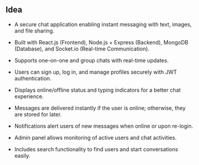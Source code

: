 ## Idea

- A secure chat application enabling instant messaging with text, images, and file sharing.

- Built with React.js (Frontend), Node.js + Express (Backend), MongoDB (Database), and Socket.io (Real-time Communication).

- Supports one-on-one and group chats with real-time updates.

- Users can sign up, log in, and manage profiles securely with JWT authentication.

- Displays online/offline status and typing indicators for a better chat experience.


- Messages are delivered instantly if the user is online; otherwise, they are stored for later.

- Notifications alert users of new messages when online or upon re-login.

- Admin panel allows monitoring of active users and chat activities.

- Includes search functionality to find users and start conversations easily.
